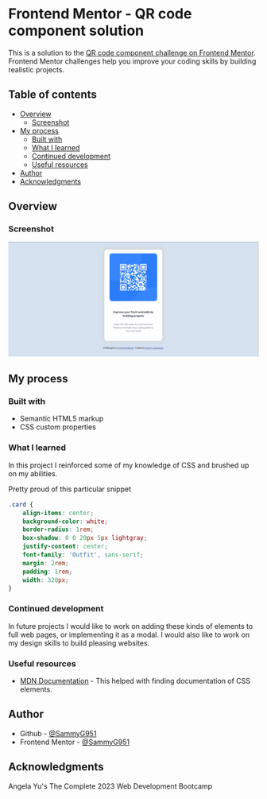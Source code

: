 # Frontend Mentor - QR code component solution

This is a solution to the [QR code component challenge on Frontend Mentor](https://www.frontendmentor.io/challenges/qr-code-component-iux_sIO_H). Frontend Mentor challenges help you improve your coding skills by building realistic projects. 

## Table of contents

- [Overview](#overview)
  - [Screenshot](#screenshot)
- [My process](#my-process)
  - [Built with](#built-with)
  - [What I learned](#what-i-learned)
  - [Continued development](#continued-development)
  - [Useful resources](#useful-resources)
- [Author](#author)
- [Acknowledgments](#acknowledgments)

## Overview

### Screenshot

![Alt text](/images/Finished-product-screenshot.png?raw=true "Finished product")

## My process

### Built with

- Semantic HTML5 markup
- CSS custom properties

### What I learned

In this project I reinforced some of my knowledge of CSS and brushed up on my abilities.

Pretty proud of this particular snippet

```css
.card {
    align-items: center;
    background-color: white;
    border-radius: 1rem;
    box-shadow: 0 0 20px 5px lightgray;
    justify-content: center;
    font-family: 'Outfit', sans-serif;
    margin: 2rem;
    padding: 1rem;
    width: 320px;
}
```

### Continued development

In future projects I would like to work on adding these kinds of elements to full web pages, or implementing it as a modal. I would also like to work on my design skills to build pleasing websites.


### Useful resources

- [MDN Documentation](https://developer.mozilla.org/en-US/) - This helped with finding documentation of CSS elements.

## Author

- Github - [@SammyG951](https://github.com/)
- Frontend Mentor - [@SammyG951](https://www.frontendmentor.io/profile/SammyG951)

## Acknowledgments

Angela Yu's The Complete 2023 Web Development Bootcamp
